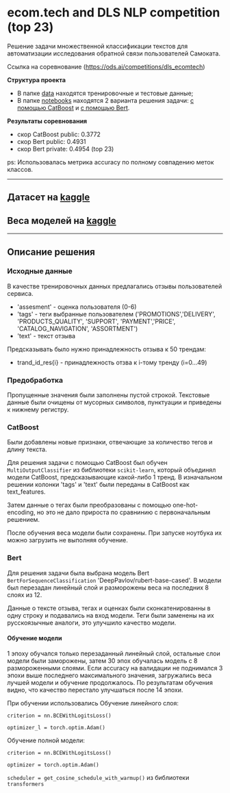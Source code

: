 # ecom.tech and DLS NLP competition (top 23)

Решение задачи множественной классификации текстов для автоматизации исследования обратной связи пользователей Самоката.

Ссылка на соревнование (https://ods.ai/competitions/dls_ecomtech)

**Структура проекта**

* В папке [data](data) находятся тренировочные и тестовые данные;
* В папке [notebooks](notebooks) находятся 2 варианта решения задачи: [с помощью CatBoost](notebooks/solution_cb.ipynb) и [с помощью Bert](notebooks/solution-bert.ipynb).

**Результаты соревнования**
- скор CatBoost public: 0.3772
- скор Bert public: 0.4931
- скор Bert private: 0.4954 (top 23)

ps: Использовалась метрика accuracy по полному совпадению меток классов.

_____

Датасет на [kaggle](https://www.kaggle.com/datasets/markovka/dataset-for-ecom-t-and-dls-workshop)
--
Веса моделей на [kaggle](https://www.kaggle.com/datasets/markovka/weights-of-cb-and-bert-model-for-ecom-t-x-dls)
--
_____

## Описание решения
### Исходные данные
В качестве тренировочных данных предлагались отзывы пользователей сервиса.
- 'assesment' - оценка пользователя (0-6)
- 'tags' - теги выбранные пользователем ('PROMOTIONS','DELIVERY', 'PRODUCTS_QUALITY', 'SUPPORT', 'PAYMENT','PRICE', 'CATALOG_NAVIGATION', 'ASSORTMENT') 
- 'text' - текст отзыва

Предсказывать было нужно принадлежность отзыва к 50 трендам:
- trand_id_res{i} - принадлежность отзва к i-тому тренду (i=0...49)

### Предобработка
Пропущенные значения были заполнены пустой строкой.
Текстовые данные были очищены от мусорных символов, пунктуации и приведены к нижнему регистру.

### CatBoost
Были добавлены новые признаки, отвечающие за количество тегов и длину текста. 

Для решения задачи с помощью CatBoost был обучен ```MultiOutputClassifier``` из библиотеки ```scikit-learn```, который объединял модели CatBoost, предсказывающие какой-либо 1 тренд.
В изначальном решении колонки 'tags' и 'text' были переданы в CatBoost как text_features.

Затем данные о тегах были преобразованы с помощью one-hot-encoding, но это не дало прироста по сравнинию с первоначальным решением.

После обучения веса модели были сохранены. При запуске ноутбука их можно загрузить не выполняя обучение.

### Bert
Для решения задачи была выбрана модель Bert ```BertForSequenceClassification``` 'DeepPavlov/rubert-base-cased'.
В модели был перезадан линейный слой и разморожены веса на последних 8 слоях из 12.

Данные о тексте отзыва, тегах и оценках были сконкатенированны в одну строку и подавались на вход модели.
Теги были заменены на их русскоязычные аналоги, это улучшило качество модели.

#### Обучение модели
1 эпоху обучался только перезаданный линейный слой, остальные слои модели были заморожены, затем 30 эпох обучалась модель с 8 размороженными слоями. Если accuracy на валидации не поднимался 3 эпохи выше последнего максимального значения, загружались веса лучшей модели и обучение продолжалось. По результатам обучения видно, что качество перестало улучшаться после 14 эпохи.

При обучении использовались
Обучение линейного слоя:

```criterion = nn.BCEWithLogitsLoss()```

```optimizer_l = torch.optim.Adam()```

Обучение полной модели:

```criterion = nn.BCEWithLogitsLoss()```

```optimizer = torch.optim.Adam()```

```scheduler = get_cosine_schedule_with_warmup()``` из библиотеки ```transformers```

